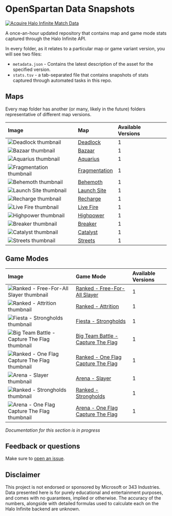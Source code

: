 # OpenSpartan Data Snapshots

[![Acquire Halo Infinite Match Data](https://github.com/dend/openspartan-data-snapshots/actions/workflows/data.yml/badge.svg)](https://github.com/dend/openspartan-data-snapshots/actions/workflows/data.yml)

A once-an-hour updated repository that contains map and game mode stats captured through the Halo Infinite API.

In every folder, as it relates to a particular map or game variant version, you will see two files:

- `metadata.json` - Contains the latest description of the asset for the specified version.
- `stats.tsv` - a tab-separated file that contains snapshots of stats captured through automated tasks in this repo.

## Maps

Every map folder has another (or many, likely in the future) folders representative of different map versions.

| Image | Map | Available Versions |
|:----|:----|:-------------------|
| ![Deadlock thumbnail](media/deadlock-thumbnail.png) | [Deadlock](https://github.com/dend/openspartan-data-snapshots/tree/main/data/maps/08607bf4-6abe-4a5b-9547-290a6cc1433e) | 1 |
| ![Bazaar thumbnail](media/bazaar-thumbnail.png) | [Bazaar](https://github.com/dend/openspartan-data-snapshots/tree/main/data/maps/298d5036-cd43-47b3-a4bd-31e127566593) | 1 |
| ![Aquarius thumbnail](media/aquarius-thumbnail.png) | [Aquarius](https://github.com/dend/openspartan-data-snapshots/tree/main/data/maps/33c0766c-ef15-48f8-b298-34aba5bff3b4) | 1 |
| ![Fragmentation thumbnail](media/fragmentation-thumbnail.png) | [Fragmentation](https://github.com/dend/openspartan-data-snapshots/tree/main/data/maps/4f196016-0101-4844-8358-2504f7c44656) | 1 |
| ![Behemoth thumbnail](media/behemoth-thumbnail.png) | [Behemoth](https://github.com/dend/openspartan-data-snapshots/tree/main/data/maps/53136ad9-0fd6-4271-8752-31d114b9561e) | 1 |
| ![Launch Site thumbnail](media/launch-site-thumbnail.png) | [Launch Site](https://github.com/dend/openspartan-data-snapshots/tree/main/data/maps/56a11b8c-64d1-4537-8893-a9241e4d5b93) | 1 |
| ![Recharge thumbnail](media/recharge-thumbnail.png) | [Recharge](https://github.com/dend/openspartan-data-snapshots/tree/main/data/maps/8420410b-044d-44d7-80b6-98a766c8c39f) | 1 |
| ![Live Fire thumbnail](media/live-fire-thumbnail.png) | [Live Fire](https://github.com/dend/openspartan-data-snapshots/tree/main/data/maps/b6aca0c7-8ba7-4066-bf91-693571374c3c) | 1 |
| ![Highpower thumbnail](media/highpower-thumbnail.png) | [Highpower](https://github.com/dend/openspartan-data-snapshots/tree/main/data/maps/c494ef7c-d203-42a9-9c0f-b3f576334501) | 1 |
| ![Breaker thumbnail](media/breaker-thumbnail.png) | [Breaker](https://github.com/dend/openspartan-data-snapshots/tree/main/data/maps/e6cbfe01-665b-4a8c-bf3a-d63a65a7c890) | 1 |
| ![Catalyst thumbnail](media/catalyst-thumbnail.png) | [Catalyst](https://github.com/dend/openspartan-data-snapshots/tree/main/data/maps/e859cf75-9b8a-429a-91be-2376681c8537) | 1 |
| ![Streets thumbnail](media/streets-thumbnail.png) | [Streets](https://github.com/dend/openspartan-data-snapshots/tree/main/data/maps/f0a1760f-0d4a-4bcc-ac7a-e8f9aee331dc) | 1 |

## Game Modes

| Image | Game Mode | Available Versions |
|:----|:----|:-------------------|
| ![Ranked - Free-For-All Slayer thumbnail](media/ranked-ffa-slayer-thumbnail.png) | [Ranked - Free-For-All Slayer](https://github.com/dend/openspartan-data-snapshots/tree/main/data/game_variants/02f11d91-a43b-4205-9e55-494638949522) | 1 |
| ![Ranked - Attrition thumbnail](media/ranked-attrition-thumbnail.png) | [Ranked - Attrition](https://github.com/dend/openspartan-data-snapshots/tree/main/data/game_variants/0bc630bf-2ee3-4eae-b272-b68d4ab80be7) | 1 |
| ![Fiesta - Strongholds thumbnail](media/fiesta-strongholds-thumbnail.png) | [Fiesta - Strongholds](https://github.com/dend/openspartan-data-snapshots/tree/main/data/game_variants/0f4db632-f836-4c27-845f-c200b5c04df9) | 1 |
| ![Big Team Battle - Capture The Flag thumbnail](media/btb-ctf-thumbnail.png) | [Big Team Battle - Capture The Flag](https://github.com/dend/openspartan-data-snapshots/tree/main/data/game_variants/1519c0cb-759d-424e-a68e-b9cb870b1e14) | 1 |
| ![Ranked - One Flag Capture The Flag thumbnail](media/ranked-one-flag-ctf-thumbnail.png) | [Ranked - One Flag Capture The Flag](https://github.com/dend/openspartan-data-snapshots/tree/main/data/game_variants/18ac247d-7f86-4a59-9b47-9e74a6384ac2) | 1 |
| ![Arena - Slayer thumbnail](media/arena-slayer-thumbnail.png) | [Arena - Slayer](https://github.com/dend/openspartan-data-snapshots/blob/main/data/game_variants/1e8cd10b-1496-423b-8699-f98f6f5db67e) | 1 |
| ![Ranked - Strongholds thumbnail](media/ranked-strongholds-thumbnail.png) | [Ranked - Strongholds](https://github.com/dend/openspartan-data-snapshots/blob/main/data/game_variants/22b8a0eb-0d02-4eb3-8f56-5f63fc254f83) | 1 |
| ![Arena - One Flag Capture The Flag thumbnail](media/arena-one-flag-ctf-thumbnail.png) | [Arena - One Flag Capture The Flag](https://github.com/dend/openspartan-data-snapshots/tree/main/data/game_variants/29a97061-cf32-49c6-80f0-6638f5a9d0bd) | 1 |

_Documentation for this section is in progress_

## Feedback or questions

Make sure to [open an issue](https://github.com/dend/openspartan-data-snapshots/issues).

## Disclaimer

This project is not endorsed or sponsored by Microsoft or 343 Industries. Data presented here is for purely educational and entertainment purposes, and comes with no guarantees, implied or otherwise. The accuracy of the numbers, alongside with detailed formulas used to calculate each on the Halo Infinite backend are unknown.